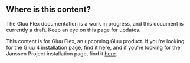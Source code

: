 ## Where is this content?
The Gluu Flex documentation is a work in progress, and this document is currently a draft. Keep an eye on this page for updates.

This content is for Gluu Flex, an upcoming Gluu product. If you're looking for the Gluu 4 installation page, find it [here](https://gluu.org/docs/gluu-server/4.4/installation-guide/install-rhel/), and if you're looking for the Janssen Project installation page, find it [here](https://docs.jans.io/head/admin/install/vm-install/rhel/).

